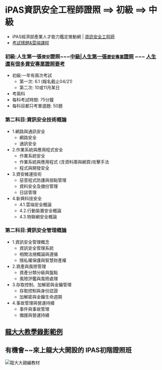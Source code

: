 # iPAS資訊安全工程師證照 ==> 初級 ==> 中級
- iPAS經濟部產業人才能力鑑定推動網 | [資訊安全工程師](https://www.ipas.org.tw/ISE/)
- [考試樣題&雲端課程](https://www.ipas.org.tw/ISE/AbilityPageContent.aspx?mnuno=855dc817-1946-41de-8c50-c6b44e6f0949&pgeno=92664c36-72cf-418c-98a9-c4e8a769dd64)
### 初級:人生第一張`資安`證照~~~[中級|人生第一張`資安專業`證照](IPAS_M2024.md)   ~~~ [人生還有很多資安專業證照要考]()
- 初級:一年有兩次考試
  - 第一次: 6.1 (報名截止04/21)
  - 第二次: 10或11月某日  
- 考兩科
- 每科考試時間: 75分鐘
- 每科目都只考單選題: 50題
### 第二科目:資訊安全技術概論
  - 1.網路與通訊安全
    - 網路安全
    - 通訊安全
  - 2.作業系統與應用程式安全
    - 作業系統安全
    - 作業系統與應用程式 (含資料庫與網頁)攻擊手法
    - 程式與開發安全
  - 3.資安維運技術
    - 惡意程式防護與弱點管理
    - 資料安全及備份管理
    - 日誌管理
  - 4.新興科技安全
    - 4.1.雲端安全概論
    - 4.2.行動裝置安全概論
    - 4.3.物聯網安全概論
### 第二科目:資訊安全管理概論
  - 1.資訊安全管理概念
    - 資訊安全管理系統
    - 相關法規概論與遵循
    - 隱私權保護與智慧財產權
  - 2.資產與風險管理
    - 資產分類分級與盤點
    - 風險評鑑與風險處理
  - 3.存取控制、加解密與金鑰管理
    - 存取控制與身份認證
    - 加解密與金鑰生命週期
  - 4.事故管理與營運持續
    - 事件與事故管理
    - 備援與營運持續
## [龍大大教學錄影範例](法規遵循.md)
## 有機會~~來上龍大大開設的 IPAS初階證照班
![龍大大親編教材](textbook_1.png)
